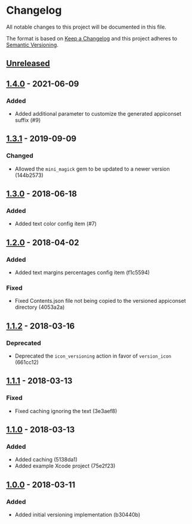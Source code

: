 # Changelog

All notable changes to this project will be documented in this file.
<!-- Use one of these sections: Added, Changed, Deprecated, Removed, Fixed, Security -->

The format is based on [Keep a Changelog](http://keepachangelog.com/en/1.0.0/)
and this project adheres to [Semantic Versioning](http://semver.org/spec/v2.0.0.html).

## [Unreleased]

## [1.4.0] - 2021-06-09

### Added

- Added additional parameter to customize the generated appiconset suffix (#9)

## [1.3.1] - 2019-09-09

### Changed

- Allowed the `mini_magick` gem to be updated to a newer version (144b2573)

## [1.3.0] - 2018-06-18

### Added

- Added text color config item (#7)

## [1.2.0] - 2018-04-02

### Added

- Added text margins percentages config item (f1c5594)

### Fixed

- Fixed Contents.json file not being copied to the versioned appiconset directory (4053a2a)

## [1.1.2] - 2018-03-16

### Deprecated

- Deprecated the `icon_versioning` action in favor of `version_icon` (661cc12)

## [1.1.1] - 2018-03-13

### Fixed

- Fixed caching ignoring the text (3e3aef8)

## [1.1.0] - 2018-03-13

### Added

- Added caching (5138da1)
- Added example Xcode project (75e2f23)

## [1.0.0] - 2018-03-11

### Added

- Added initial versioning implementation (b30440b)

[Unreleased]: https://github.com/revolter/fastlane-plugin-icon_versioning/compare/v1.4.0...master
[1.4.0]: https://github.com/revolter/fastlane-plugin-icon_versioning/compare/v1.3.1...v1.4.0
[1.3.1]: https://github.com/revolter/fastlane-plugin-icon_versioning/compare/v1.3.0...v1.3.1
[1.3.0]: https://github.com/revolter/fastlane-plugin-icon_versioning/compare/v1.2.0...v1.3.0
[1.2.0]: https://github.com/revolter/fastlane-plugin-icon_versioning/compare/v1.1.2...v1.2.0
[1.1.2]: https://github.com/revolter/fastlane-plugin-icon_versioning/compare/v1.1.1...v1.1.2
[1.1.1]: https://github.com/revolter/fastlane-plugin-icon_versioning/compare/v1.1.0...v1.1.1
[1.1.0]: https://github.com/revolter/fastlane-plugin-icon_versioning/compare/v1.0.0...v1.1.0
[1.0.0]: https://github.com/revolter/fastlane-plugin-icon_versioning/compare/fa429ffc...v1.0.0
